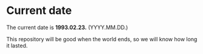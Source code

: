 # Current date

The current date is **1993.02.23.** (YYYY.MM.DD.)

This repository will be good when the world ends, so we will know how long it lasted.